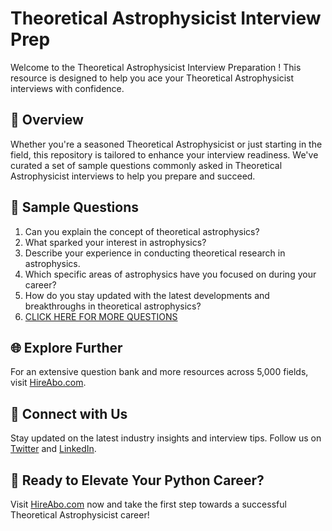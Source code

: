 # Theoretical Astrophysicist Interview Prep

Welcome to the Theoretical Astrophysicist Interview Preparation ! This resource is designed to help you ace your Theoretical Astrophysicist interviews with confidence.

## 🚀 Overview

Whether you're a seasoned Theoretical Astrophysicist or just starting in the field, this repository is tailored to enhance your interview readiness. We've curated a set of sample questions commonly asked in Theoretical Astrophysicist interviews to help you prepare and succeed.

## 📝 Sample Questions

1. Can you explain the concept of theoretical astrophysics?
2. What sparked your interest in astrophysics?
3. Describe your experience in conducting theoretical research in astrophysics.
4. Which specific areas of astrophysics have you focused on during your career?
5. How do you stay updated with the latest developments and breakthroughs in theoretical astrophysics?
6. [CLICK HERE FOR MORE QUESTIONS](https://hireabo.com/job/5_0_23/Theoretical%20Astrophysicist)

## 🌐 Explore Further

For an extensive question bank and more resources across 5,000 fields, visit [HireAbo.com](https://www.hireabo.com).

## 📱 Connect with Us

Stay updated on the latest industry insights and interview tips. Follow us on [Twitter](https://twitter.com/hireabo) and [LinkedIn](https://www.linkedin.com/in/hire-abo-3609972a8/).

## 🚀 Ready to Elevate Your Python Career?

Visit [HireAbo.com](https://www.hireabo.com) now and take the first step towards a successful Theoretical Astrophysicist career!